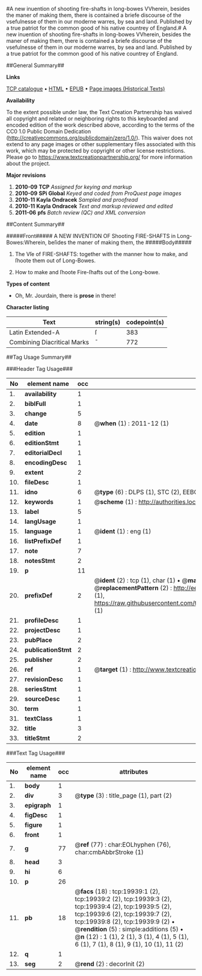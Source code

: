 #A new inuention of shooting fire-shafts in long-bowes VVherein, besides the maner of making them, there is contained a briefe discourse of the vsefulnesse of them in our moderne warres, by sea and land. Published by a true patriot for the common good of his native countrey of England.#
A new inuention of shooting fire-shafts in long-bowes VVherein, besides the maner of making them, there is contained a briefe discourse of the vsefulnesse of them in our moderne warres, by sea and land. Published by a true patriot for the common good of his native countrey of England.

##General Summary##

**Links**

[TCP catalogue](http://www.ota.ox.ac.uk/tcp/)  • 
[HTML](http://tei.it.ox.ac.uk/tcp/Texts-HTML/free/A04/A04069.html)  • 
[EPUB](http://tei.it.ox.ac.uk/tcp/Texts-EPUB/free/A04/A04069.epub) • 
[Page images (Historical Texts)](https://historicaltexts.jisc.ac.uk/eebo-99854513e)

**Availability**

To the extent possible under law, the Text Creation Partnership has waived all copyright and related or neighboring rights to this keyboarded and encoded edition of the work described above, according to the terms of the CC0 1.0 Public Domain Dedication (http://creativecommons.org/publicdomain/zero/1.0/). This waiver does not extend to any page images or other supplementary files associated with this work, which may be protected by copyright or other license restrictions. Please go to https://www.textcreationpartnership.org/ for more information about the project.

**Major revisions**

1. __2010-09__ __TCP__ *Assigned for keying and markup*
1. __2010-09__ __SPi Global__ *Keyed and coded from ProQuest page images*
1. __2010-11__ __Kayla Ondracek__ *Sampled and proofread*
1. __2010-11__ __Kayla Ondracek__ *Text and markup reviewed and edited*
1. __2011-06__ __pfs__ *Batch review (QC) and XML conversion*

##Content Summary##

#####Front#####
A NEW INVENTION OF Shooting FIRE-SHAFTS in Long-Bowes:Wherein, beſides the maner of making them, the
#####Body#####

1. The Vſe of FIRE-SHAFTS: together with the manner how to make, and ſhoote them out of Long-Bowes.

1. How to make and ſhoote Fire-ſhafts out of the Long-bowe.

**Types of content**

  * Oh, Mr. Jourdain, there is **prose** in there!

**Character listing**


|Text|string(s)|codepoint(s)|
|---|---|---|
|Latin Extended-A|ſ|383|
|Combining             Diacritical Marks|̄|772|

##Tag Usage Summary##

###Header Tag Usage###

|No|element name|occ|attributes|
|---|---|---|---|
|1.|__availability__|1||
|2.|__biblFull__|1||
|3.|__change__|5||
|4.|__date__|8| @__when__ (1) : 2011-12 (1)|
|5.|__edition__|1||
|6.|__editionStmt__|1||
|7.|__editorialDecl__|1||
|8.|__encodingDesc__|1||
|9.|__extent__|2||
|10.|__fileDesc__|1||
|11.|__idno__|6| @__type__ (6) : DLPS (1), STC (2), EEBO-CITATION (1), PROQUEST (1), VID (1)|
|12.|__keywords__|1| @__scheme__ (1) : http://authorities.loc.gov/ (1)|
|13.|__label__|5||
|14.|__langUsage__|1||
|15.|__language__|1| @__ident__ (1) : eng (1)|
|16.|__listPrefixDef__|1||
|17.|__note__|7||
|18.|__notesStmt__|2||
|19.|__p__|11||
|20.|__prefixDef__|2| @__ident__ (2) : tcp (1), char (1)  •  @__matchPattern__ (2) : ([0-9\-]+):([0-9IVX]+) (1), (.+) (1)  •  @__replacementPattern__ (2) : http://eebo.chadwyck.com/downloadtiff?vid=$1&page=$2 (1), https://raw.githubusercontent.com/textcreationpartnership/Texts/master/tcpchars.xml#$1 (1)|
|21.|__profileDesc__|1||
|22.|__projectDesc__|1||
|23.|__pubPlace__|2||
|24.|__publicationStmt__|2||
|25.|__publisher__|2||
|26.|__ref__|1| @__target__ (1) : http://www.textcreationpartnership.org/docs/. (1)|
|27.|__revisionDesc__|1||
|28.|__seriesStmt__|1||
|29.|__sourceDesc__|1||
|30.|__term__|1||
|31.|__textClass__|1||
|32.|__title__|3||
|33.|__titleStmt__|2||


###Text Tag Usage###

|No|element name|occ|attributes|
|---|---|---|---|
|1.|__body__|1||
|2.|__div__|3| @__type__ (3) : title_page (1), part (2)|
|3.|__epigraph__|1||
|4.|__figDesc__|1||
|5.|__figure__|1||
|6.|__front__|1||
|7.|__g__|77| @__ref__ (77) : char:EOLhyphen (76), char:cmbAbbrStroke (1)|
|8.|__head__|3||
|9.|__hi__|6||
|10.|__p__|26||
|11.|__pb__|18| @__facs__ (18) : tcp:19939:1 (2), tcp:19939:2 (2), tcp:19939:3 (2), tcp:19939:4 (2), tcp:19939:5 (2), tcp:19939:6 (2), tcp:19939:7 (2), tcp:19939:8 (2), tcp:19939:9 (2)  •  @__rendition__ (5) : simple:additions (5)  •  @__n__ (12) : 1 (1), 2 (1), 3 (1), 4 (1), 5 (1), 6 (1), 7 (1), 8 (1), 9 (1), 10 (1), 11 (2)|
|12.|__q__|1||
|13.|__seg__|2| @__rend__ (2) : decorInit (2)|
